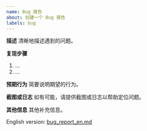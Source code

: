 ```yaml
---
name: Bug 报告
about: 创建一个 Bug 报告
labels: bug
---
```


**描述**
清晰地描述遇到的问题。

**复现步骤**
1. ...
2. ...

**预期行为**
简要说明期望的行为。

**截图或日志**
如有可能，请提供截图或日志以帮助定位问题。

**其他信息**
其他补充信息。

English version: [bug_report_en.md](bug_report_en.md)
